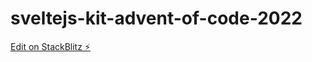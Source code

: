 # sveltejs-kit-advent-of-code-2022

[Edit on StackBlitz ⚡️](https://stackblitz.com/edit/sveltejs-kit-template-default-cpxiic)